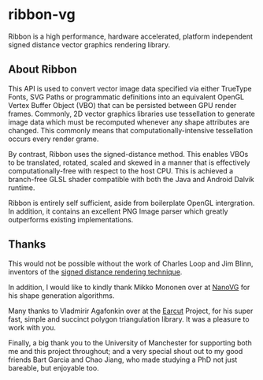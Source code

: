 # ribbon-vg

Ribbon is a high performance, hardware accelerated, platform independent signed distance vector graphics rendering library.

## About Ribbon

This API is used to convert vector image data specified via either TrueType Fonts, SVG Paths or programmatic definitions into an equivalent OpenGL Vertex Buffer Object (VBO) that can be persisted between GPU render frames. Commonly, 2D vector graphics libraries use tessellation to generate image data which must be recomputed whenever any shape attributes are changed. This commonly means that computationally-intensive tessellation occurs every render grame.

By contrast, Ribbon uses the signed-distance method. This enables VBOs to be translated, rotated, scaled and skewed in a manner that is effectively computationally-free with respect to the host CPU. This is achieved a branch-free GLSL shader compatible with both the Java and Android Dalvik runtime. 

Ribbon is entirely self sufficient, aside from boilerplate OpenGL intergration. In addition, it contains an excellent PNG Image parser which greatly outperforms existing implementations.

## Thanks

This would not be possible without the work of Charles Loop and Jim Blinn, inventors of the [signed distance rendering technique](http://http.developer.nvidia.com/GPUGems3/gpugems3_ch25.html).

In addition, I would like to kindly thank Mikko Mononen over at [NanoVG](https://github.com/memononen) for his shape generation algorithms.

Many thanks to Vladmirir Agafonkin over at the [Earcut](https://github.com/mapbox/earcut) Project, for his super fast, simple and succinct polygon triangulation library. It was a pleasure to work with you. 

Finally, a big thank you to the University of Manchester for supporting both me and this project throughout; and a very special shout out to my good friends Bart Garcia and Chao Jiang, who made studying a PhD not just bareable, but enjoyable too.
